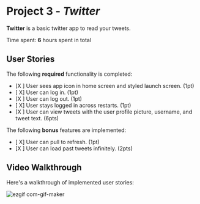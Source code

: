 # Project 3 - *Twitter*

**Twitter** is a basic twitter app to read your tweets.

Time spent: **6** hours spent in total

## User Stories

The following **required** functionality is completed:

- [X ] User sees app icon in home screen and styled launch screen. (1pt)
- [ X] User can log in. (1pt)
- [X ] User can log out. (1pt)
- [ X] User stays logged in across restarts. (1pt)
- [X ] User can view tweets with the user profile picture, username, and tweet text. (6pts)

The following **bonus** features are implemented:

- [ X] User can pull to refresh. (1pt)
- [X ] User can load past tweets infinitely. (2pts)

## Video Walkthrough

Here's a walkthrough of implemented user stories:


![ezgif com-gif-maker](https://user-images.githubusercontent.com/72825083/115954979-c74b6480-a4a8-11eb-84fe-3d98b5b83c36.gif)


